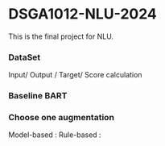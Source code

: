 # DSGA1012-NLU-2024
This is the final project for NLU.

### DataSet
Input/ Output / Target/ Score calculation

### Baseline BART

### Choose one augmentation 
Model-based : 
Rule-based :
